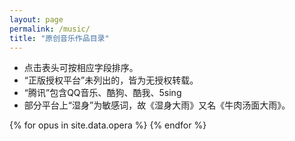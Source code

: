 ```yaml
---
layout: page
permalink: /music/
title: "原创音乐作品目录"
---
```


<script src="/js/sort-table.min.js"></script>
<style>
table {
  width: 0
}
</style>

- 点击表头可按相应字段排序。
- “正版授权平台”未列出的，皆为无授权转载。
- “腾讯”包含QQ音乐、酷狗、酷我、5sing
- 部分平台上“湿身”为敏感词，故《湿身大雨》又名《牛肉汤面大雨》。

<table class="js-sort-table" id="demo1">
<thead>
<tr>
	<th>编号</th>
	<th>标题</th>
	<th>正版授权平台</th>
</tr>
</thead>
<tbody>
{% for opus in site.data.opera %}
<tr>
  <td>{{ opus.id }}</td>
  <td>
    {% if opus.bvid %}
      <a href="https://www.bilibili.com/video/{{ opus.bvid }}/">{{ opus.title }}</a>
    {% else %}
      {{ opus.title }}
    {% endif %}
  </td>
  <td>
    {% if opus.status == "deleted" %}
      (删稿)
    {% elsif opus.status == "producing" %}
      (制作中)
    {% else %}
      {{ opus.platforms }}
    {% endif %}
  </td>
</tr>
{% endfor %}
</tbody>
</table>

